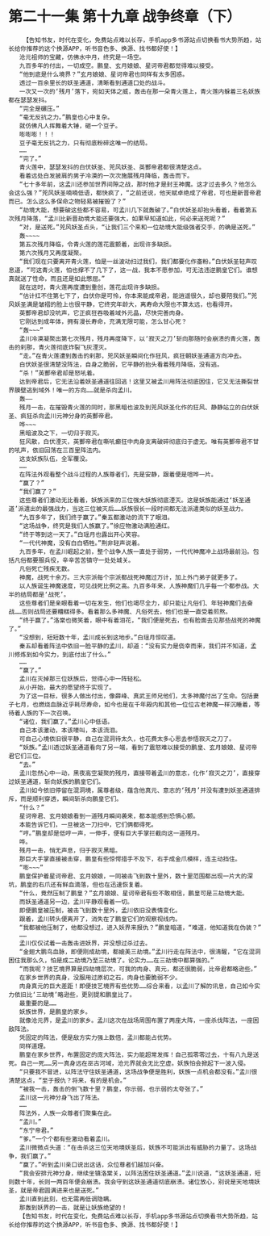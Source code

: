 # 第二十一集 第十九章 战争终章（下）
        【告知书友，时代在变化，免费站点难以长存，手机app多书源站点切换看书大势所趋，站长给你推荐的这个换源APP，听书音色多、换源、找书都好使！】
       沧元祖师的宝藏，仿佛水中月，终究是一场空。
       九百多年的付出，一切成空。鹏皇、玄月娘娘、星诃帝君都觉得难以接受。
       “他到底是什么境界？”玄月娘娘、星诃帝君也同样有太多困惑。
       透过一百余里长的妖圣通道，清晰看到通道口处的战斗。
       一次又一次的‘残月’落下，宛如天体之威，轰击在那一朵青火莲上，青火莲内躲着三名妖族都在瑟瑟发抖。
       “完全是碾压。”
       “毫无反抗之力。”鹏皇也心中复杂。
       就仿佛凡人挥舞着大锤，砸一个豆子。
       嘭嘭嘭！！！
       豆子毫无反抗之力，只有彻底粉碎这唯一的结局。
       ……
       “完了。”
       青火莲中，瑟瑟发抖的白伏妖圣、兕风妖圣、英酆帝君都很清楚这点。
       看着远处白发披肩的男子冷漠的一次次施展残月降临，轰击而下。
       “七十多年前，这孟川还参加世界间隙之战，那时他才是封王神魔。这才过去多久？他怎么会这么强？”兕风妖圣喃喃低语，都快疯了，“之前还说，他天赋卓绝成了帝君，可也是新晋帝君而已。怎么这么多保命之物轻易被摧毁了？”
       “劫境大能，想要破这些都不容易，可孟川几下就轰破了。”白伏妖圣却抬头看着，看着第五次残月降落，“孟川比新晋劫境大能还要强大，如果早知道如此，何必来送死呢？”
       “对，是送死。”兕风妖圣点头，“让我们三个来和一位劫境大能级强者交手，的确是送死。”
       轰~~~~
       第五次残月降临，令青火莲的莲花震颤着，出现许多缺损。
       第六次残月又再度凝聚。
       “我们现在只要离开青火莲，怕是一丝波动扫过我们，我们都要化作齑粉。”白伏妖圣轻声叹息道，“可这青火莲，怕也撑不了几下了，这一战，我本不愿参加，可无法违逆鹏皇它们。谁想真就送了性命，而且还是如此憋屈。”
       就在这时，青火莲再度遭到重创，莲花出现许多缺损。
       “估计扛不住第七下了，白伏你是可怜，你本来能成帝君，能逍遥很久，却也要陪我们。”兕风妖圣满是皱褶的脸上也很平静，它终究年龄大，离寿命大限也不算太远，也看得开。
       英酆帝君却没吭声，它正疯狂吞吸着域外元晶，尽快完善肉身。
       它刚达到成年体，拥有漫长寿命，充满无限可能，怎么甘心死？
       “轰~~~”
       孟川冷漠凝聚出第七次残月，残月再度降下，以‘寂灭之刀’斩向那随时会崩溃的青火莲，轰击的刹那，青火莲彻底炸裂飞灰湮灭。
       “走。”在青火莲遭到轰击的刹那，兕风妖圣瞬间化作狂风，疯狂朝妖圣通道方向冲去。
       白伏妖圣很清楚没阵法，自身之脆弱，它平静的抬头看着残月降临，没有逃。
       “杀！”英酆帝君却是怒吼着。
       达到帝君后，它无法沿着妖圣通道往回逃！这里又被孟川用阵法彻底困住，它又无法撕裂世界膜壁逃到域外！唯一的方向……就是杀向孟川。
       轰——
       残月一击，在摧毁青火莲的同时，那黑暗也波及到兕风妖圣化作的狂风、静静站立的白伏妖圣、疯狂杀向孟川元神分身的英酆帝君。
       哗~~~
       黑暗波及之下，一切归于寂灭。
       狂风散，白伏湮灭，英酆帝君在嘶吼癫狂中肉身支离破碎彻底归于虚无。唯有英酆帝君不甘的吼声，依旧回荡在三百里阵法内。
       这支妖族队伍，全军覆没。
       ……
       在阵法外观看整个战斗过程的人族尊者们，先是安静，跟着便是喧哗一片。
       “赢了？”
       “我们赢了？”
       这些尊者们激动无比看着，妖族派来的三位强大妖族彻底湮灭。这是妖族能通过‘妖圣通道’派遣出的最强战力，当这三位被灭后……妖族很长一段时间都无法派遣类似的妖圣战力。
       “九百多年了，我们终于赢了。”秦五都激动的流下了眼泪。
       “这场战争，终究是我们人族赢了。”徐应物激动满脸通红。
       “终于等到这一天了。”白瑶月也露出开心笑容。
       “一代代神魔，没有白白牺牲。”荆非轻声说着。
       九百多年，在孟川崛起之前，整个战争人族一直处于弱势，一代代神魔冲上战场最前沿。包括凡俗都要服兵役，辛辛苦苦镇守一处处城关。
       凡俗死亡残疾无数。
       神魔，战死十余万。三大宗派每个宗派都战死神魔过万计，加上外门弟子就更多了。
       以人族诞生神魔速度，可见战死比例之高。九百多年来，人族神魔们几乎每一个都参战。大半的结局都是‘战死’。
       这些尊者们是亲眼看着一切在发生，他们也竭尽全力，却只能让凡俗们、年轻神魔们去奋战……否则战局还要糟糕得多。看着那么多神魔、凡俗死去，他们也是一直受着煎熬。
       “终于赢了。”洛棠也微笑着，眼中有着泪花，“我们便是死去，也有脸面去见那些战死的神魔了。”
       “没想到，短短数十年，孟川成长到这地步。”白瑶月惊叹道。
       秦五却看着阵法中依旧一脸平静的孟川，却道：“没有实力是侥幸而来，我们并不知道，孟川修炼到如今实力，到底付出了什么。”
       ……
       “赢了。”
       孟川在灭掉那三位妖族后，觉得心中一阵轻松。
       从小开始，最大的愿望终于实现了。
       为了这一目标，很多人做出付出，像薛峰、真武王师兄他们，太多神魔付出了生命。包括妻子七月，也燃烧血脉近乎耗尽寿命，如今也是在千年殿内和其他一位位古老神魔一样沉睡着，等待着人族的下一次召唤。
       “诸位，我们赢了。”孟川心中低语。
       自己本该激动，本该嚎叫，本该流泪。
       可自己心境依旧很平静，自己在混洞待太久，也花费太多心思去参悟寂灭之刀了。
       “妖族。”孟川透过妖圣通道看向了另一端，看到了震怒难以接受的鹏皇、玄月娘娘、星诃帝君它们三位。
       “去。”
       孟川忽然心中一动，黑夜高空凝聚的残月，直接带着孟川的意志，化作‘寂灭之刀’，直接穿过妖圣通道，斩向妖族的鹏皇它们。
       孟川如今依旧停留在混洞境，属尊者级，蕴含他真元、意志的‘残月’并没有遭到妖圣通道排斥，而是顺利穿透，瞬间斩杀向鹏皇它们。
       “什么？”
       星诃帝君、玄月娘娘看到一道残月瞬间袭来，都本能感到恐惧心颤。
       本能告诉它们，一旦被这一刀扫中，它们俩都得死。
       “哼。”鹏皇却是低哼一声，一伸手，便有巨大手掌拦截向这一道残月。
       哗。
       残月一击，悄无声息，归于寂灭黑暗。
       那巨大手掌直接被击穿，鹏皇有些惊愕措手不及下，右手成金爪模样，连主动挡住。
       “嘭~~~”
       鹏皇保护着星诃帝君、玄月娘娘，一同被击飞到数十里外，数十里范围都出现一片大的深坑，鹏皇的右爪还有鲜血滴落，但也在迅速恢复着。
       “什么，竟然压制了鹏皇？”玄月娘娘、星诃帝君有些不敢相信，鹏皇可是三劫境大能。
       而妖圣通道另一边，孟川平静观看着一切。
       即便鹏皇被压制，被击飞到数十里外，孟川依旧没表情变化。
       跟着，孟川转头便离开了，消失在了鹏皇它们的观察视线内。
       “我都被他压制了，他都没想过，进入妖界来报仇？”鹏皇暗道，“难道，他知道我在伪装？”
       ……
       孟川仅仅试着一击轰击进妖界，并没想过杀过去。
       “金翅大鹏鸟血脉，即便刚成劫境，都媲美三劫境。”孟川行走在阵法中，很清醒，“它在混洞困住我那么久，怕是成二劫境乃至三劫境了。论实力……在三劫境中都算强的。”
       “而我呢？技艺境界算是四劫境层次，可我的肉身、真元，都还很脆弱，比帝君都略逊些。”
       在家乡世界的真身，没服用过原初之石，肉身也要脆弱不少。
       肉身真元的巨大差距！即便技艺境界有些优势……综合来看，以孟川了解的讯息，自己如今实力依旧比‘三劫境’略逊些，更别提和鹏皇比了。
       最重要的是……
       妖族世界，是鹏皇的家乡。
       就像沧元界，是孟川的家乡。孟川这次在战场周围布置了两座大阵，一座杀伐阵法，一座困敌阵法。
       凭固定的阵法，便是敌方实力强上数倍，孟川都能占优势。
       同样道理。
       鹏皇在家乡世界，布置固定的庞大阵法，实力能超常发挥！自己孤零零过去，十有八九是送死。自己一死……另一真身远在巫古河域，沧元界就会无比空虚。妖族怕会掀起下一波入侵。
       “只要我不冒进，以阵法守住妖圣通道，这场战争便是胜利，妖族一点机会都没有。”孟川很清楚这点，“至于报仇？将来，有的是机会。”
       “被我一击，轰击的倒飞数十里？鹏皇，你示弱，也示弱的太夸张了。”
       孟川这一元神分身飞出了阵法。
       ……
       阵法外，人族一众尊者们聚集在此。
       “孟川。”
       “东宁帝君。”
       “爹。”一个个都有些激动看着孟川。
       孟川微微点头道：“在击杀这三位天地境妖圣后，妖族不可能派出有威胁的力量了。这场战争，我们赢了。”
       “赢了。”听到孟川亲口说出这话，众位尊者们越加兴奋。
       “我会安排元神分身，继续坐镇洛棠关，以阵法困住妖圣通道。”孟川说道，“这妖圣通道，短则数十年，长则一两百年便会崩溃。我会守到这妖圣通道彻底崩溃。诸位放心，别说是天地境妖圣，就是帝君圆满进来也是送死。”
       孟川直到此刻，也无需再低调隐瞒。
       那轰到妖界的一击，就是让妖族绝望的！
       【告知书友，时代在变化，免费站点难以长存，手机app多书源站点切换看书大势所趋，站长给你推荐的这个换源APP，听书音色多、换源、找书都好使！】